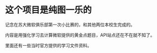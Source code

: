 这个项目是纯图一乐的
=====

记念在苏大微软俱乐部第一次小比赛的，和其他两位本校生完成的。

内容是用强化学习去计算微软提供的黄金点题目，API站点还在不在就不知了。

里面还有一些当时官方提供的学习文件资料。
